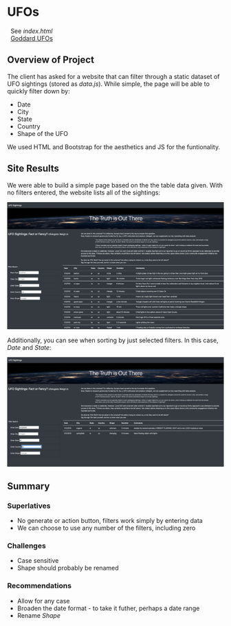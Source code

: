 # UFOs
&nbsp;&nbsp;See *index.html*<br>
&nbsp;&nbsp;[Goddard UFOs](https://goddard310.github.io/UFOs/)

## Overview of Project
The client has asked for a website that can filter through a static dataset of UFO sightings (stored as *data.js*).  While simple, the page will be able to quickly filter down by:
 - Date
 - City
 - State
 - Country
 - Shape of the UFO 

We used HTML and Bootstrap for the aesthetics and JS for the funtionality.  

## Site Results
We were able to build a simple page based on the the table data given.  With no filters entered, the website lists all of the sightings:

![Alt text](https://github.com/Goddard310/UFOs/blob/main/Images/UFOs%20page%20I.png)

Additionally, you can see when sorting by just selected filters.  In this case, *Date* and *State*:

![Alt text](https://github.com/Goddard310/UFOs/blob/main/Images/UFOs%20page%20II.png)


## Summary

### Superlatives
- No generate or action button, filters work simply by entering data
- We can choose to use any number of the filters, including zero

### Challenges
- Case sensitive
- Shape should probably be renamed 

### Recommendations
- Allow for any case
- Broaden the date format
      - to take it futher, perhaps a date range
- Rename *Shape*


